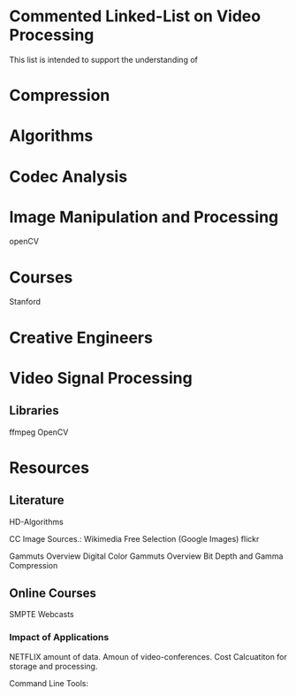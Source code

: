 # Commented Linked-List on Video Processing
This list is intended to support the understanding of 

# Compression
# Algorithms

# Codec Analysis

# Image Manipulation and Processing
openCV

# Courses 
Stanford

# Creative Engineers

# Video Signal Processing

## Libraries
ffmpeg
OpenCV

# Resources
## Literature
HD-Algorithms

CC Image Sources.:
Wikimedia
Free Selection (Google Images)
flickr





Gammuts Overview Digital Color
Gammuts Overview
Bit Depth and Gamma Compression


## Online Courses
SMPTE Webcasts

### Impact of Applications
NETFLIX amount of data. 
Amoun of video-conferences.
Cost Calcuatiton for storage and processing.

Command Line Tools:


<!-- https://docs.github.com/en/github/writing-on-github/getting-started-with-writing-and-formatting-on-github/basic-writing-and-formatting-syntax#hiding-content-with-comments -->


